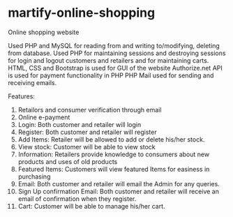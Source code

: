 # martify-online-shopping
Online shopping website

Used PHP and MySQL for reading from and writing to/modifying, deleting from database. 
Used PHP for maintaining sessions and destroying sessions for login and logout customers and retailers and for maintaining carts.
HTML, CSS and Bootstrap is used for GUI of the website
Authorize.net API is used for payment functionality in PHP
PHP Mail used for sending and receiving emails.

Features:

  1. Retailors and consumer verification through email
  2. Online e-payment
  3. Login: Both customer and retailer will login
  4. Register: Both customer and retailer will register
  5. Add Items: Retailer will be allowed to add or delete his/her stock.
  6. View stock: Customer will be able to view stock
  7. Information: Retailers provide knowledge to consumers about new products and uses of old products
  8. Featured Items: Customers will view featured Items for easiness in purchasing
  9. Email: Both customer and retailer will email the Admin for any queries.
  10. Sign Up confirmation Email: Both customer and retailer will receive an email of confirmation when they register.
  11. Cart: Customer will be able to manage his/her cart.

